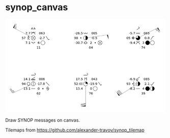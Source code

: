 # synop\_canvas

![SYNOP example](example.png)

Draw SYNOP messages on canvas.

Tilemaps from https://github.com/alexander-travov/synop_tilemap
